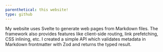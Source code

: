 ```yaml
---
parenthetical: this website!
type: github
---
```

My website uses Svelte to generate web pages from Markdown files. The framework
also provides features like client-side routing, link prefetching, CSS
inlining, etc. I created a simple API which validates metadata in Markdown
frontmatter with Zod and returns the typed result.
